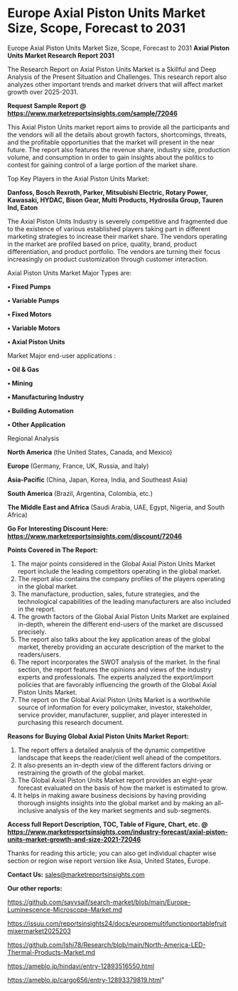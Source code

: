 # Europe Axial Piston Units Market Size, Scope, Forecast to 2031
 Europe Axial Piston Units Market Size, Scope, Forecast to 2031
<strong>Axial Piston Units Market Research Report 2031</strong>

The Research Report on Axial Piston Units Market is a Skillful and Deep Analysis of the Present Situation and Challenges. This research report also analyzes other important trends and market drivers that will affect market growth over 2025-2031.

<strong>Request Sample Report @ <a href=https://www.marketreportsinsights.com/sample/72046>https://www.marketreportsinsights.com/sample/72046</a></strong>

This Axial Piston Units market report aims to provide all the participants and the vendors will all the details about growth factors, shortcomings, threats, and the profitable opportunities that the market will present in the near future. The report also features the revenue share, industry size, production volume, and consumption in order to gain insights about the politics to contest for gaining control of a large portion of the market share.

Top Key Players in the Axial Piston Units Market:

<strong>Danfoss, Bosch Rexroth, Parker, Mitsubishi Electric, Rotary Power, Kawasaki, HYDAC, Bison Gear, Multi Products, Hydrosila Group, Tauren Ind, Eaton</strong>

The Axial Piston Units Industry is severely competitive and fragmented due to the existence of various established players taking part in different marketing strategies to increase their market share. The vendors operating in the market are profiled based on price, quality, brand, product differentiation, and product portfolio. The vendors are turning their focus increasingly on product customization through customer interaction.

Axial Piston Units Market Major Types are:

<strong>• Fixed Pumps

• Variable Pumps

• Fixed Motors

• Variable Motors

• Axial Piston Units</strong>

Market Major end-user applications :

<strong>• Oil & Gas

• Mining

• Manufacturing Industry

• Building Automation

• Other Application</strong>

Regional Analysis

</u><strong><b>North America</b></strong> (the United States, Canada, and Mexico)

<strong><b>Europe </b></strong>(Germany, France, UK, Russia, and Italy)

<strong><b>Asia-Pacific</b></strong> (China, Japan, Korea, India, and Southeast Asia)

<strong><b>South America</b></strong> (Brazil, Argentina, Colombia, etc.)

<strong><b>The Middle East and Africa</b></strong> (Saudi Arabia, UAE, Egypt, Nigeria, and South Africa)

<strong>Go For Interesting Discount Here: <a href=https://www.marketreportsinsights.com/discount/72046>https://www.marketreportsinsights.com/discount/72046</a></strong>

<strong>Points Covered in The Report:</strong>
<ol>
  <li>The major points considered in the Global Axial Piston Units Market report include the leading competitors operating in the global market.</li>
  <li>The report also contains the company profiles of the players operating in the global market.</li>
  <li>The manufacture, production, sales, future strategies, and the technological capabilities of the leading manufacturers are also included in the report.</li>
  <li>The growth factors of the Global Axial Piston Units Market are explained in-depth, wherein the different end-users of the market are discussed precisely.</li>
  <li>The report also talks about the key application areas of the global market, thereby providing an accurate description of the market to the readers/users.</li>
  <li>The report incorporates the SWOT analysis of the market. In the final section, the report features the opinions and views of the industry experts and professionals. The experts analyzed the export/import policies that are favorably influencing the growth of the Global Axial Piston Units Market.</li>
  <li>The report on the Global Axial Piston Units Market is a worthwhile source of information for every policymaker, investor, stakeholder, service provider, manufacturer, supplier, and player interested in purchasing this research document.</li>
</ol>
<strong>Reasons for Buying Global Axial Piston Units Market Report:</strong>

<ol>
  <li>The report offers a detailed analysis of the dynamic competitive landscape that keeps the reader/client well ahead of the competitors.</li>
  <li>It also presents an in-depth view of the different factors driving or restraining the growth of the global market.</li>
  <li>The Global Axial Piston Units Market report provides an eight-year forecast evaluated on the basis of how the market is estimated to grow.</li>
  <li>It helps in making aware business decisions by having providing thorough insights insights into the global market and by making an all-inclusive analysis of the key market segments and sub-segments.</li>
</ol>
<strong>Access full Report Description, TOC, Table of Figure, Chart, etc. @ <a href=https://www.marketreportsinsights.com/industry-forecast/axial-piston-units-market-growth-and-size-2021-72046>https://www.marketreportsinsights.com/industry-forecast/axial-piston-units-market-growth-and-size-2021-72046</a></strong>


Thanks for reading this article; you can also get individual chapter wise section or region wise report version like Asia, United States, Europe.

<strong>Contact Us:</strong>
sales@marketreportsinsights.com

<strong>Our other reports:</strong>

<a href=https://github.com/sayysaif/search-market/blob/main/Europe-Luminescence-Microscope-Market.md>https://github.com/sayysaif/search-market/blob/main/Europe-Luminescence-Microscope-Market.md</a>

<a href=https://issuu.com/reportsinsights24/docs/europemultifunctionportablefruitmixermarket2025203>https://issuu.com/reportsinsights24/docs/europemultifunctionportablefruitmixermarket2025203</a>

<a href=https://github.com/Ishi78/Research/blob/main/North-America-LED-Thermal-Products-Market.md>https://github.com/Ishi78/Research/blob/main/North-America-LED-Thermal-Products-Market.md</a>

<a href=https://ameblo.jp/hindavi/entry-12893516550.html>https://ameblo.jp/hindavi/entry-12893516550.html</a>

<a href=https://ameblo.jp/cargo656/entry-12893379819.html>https://ameblo.jp/cargo656/entry-12893379819.html</a>"
